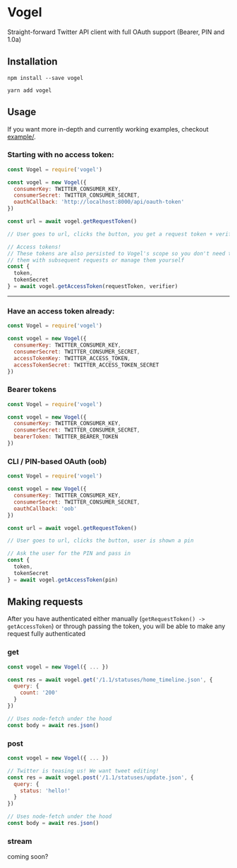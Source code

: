 # Vogel

Straight-forward Twitter API client with full OAuth support (Bearer, PIN and 1.0a)

## Installation

`npm install --save vogel`

`yarn add vogel`

## Usage

If you want more in-depth and currently working examples, checkout [example/](/example).

### Starting with no access token:
```javascript
const Vogel = require('vogel')

const vogel = new Vogel({
  consumerKey: TWITTER_CONSUMER_KEY,
  consumerSecret: TWITTER_CONSUMER_SECRET,
  oauthCallback: 'http://localhost:8000/api/oauth-token'
})

const url = await vogel.getRequestToken()

// User goes to url, clicks the button, you get a request token + verifier back

// Access tokens!
// These tokens are also persisted to Vogel's scope so you don't need to send
// them with subsequent requests or manage them yourself
const {
  token,
  tokenSecret
} = await vogel.getAccessToken(requestToken, verifier)
```

---

### Have an access token already:
```javascript
const Vogel = require('vogel')

const vogel = new Vogel({
  consumerKey: TWITTER_CONSUMER_KEY,
  consumerSecret: TWITTER_CONSUMER_SECRET,
  accessTokenKey: TWITTER_ACCESS_TOKEN,
  accessTokenSecret: TWITTER_ACCESS_TOKEN_SECRET
})
```

### Bearer tokens
```javascript
const Vogel = require('vogel')

const vogel = new Vogel({
  consumerKey: TWITTER_CONSUMER_KEY,
  consumerSecret: TWITTER_CONSUMER_SECRET,
  bearerToken: TWITTER_BEARER_TOKEN
})
```

### CLI / PIN-based OAuth (oob)
```javascript
const Vogel = require('vogel')

const vogel = new Vogel({
  consumerKey: TWITTER_CONSUMER_KEY,
  consumerSecret: TWITTER_CONSUMER_SECRET,
  oauthCallback: 'oob'
})

const url = await vogel.getRequestToken()

// User goes to url, clicks the button, user is shown a pin

// Ask the user for the PIN and pass in
const {
  token,
  tokenSecret
} = await vogel.getAccessToken(pin)
```

## Making requests

After you have authenticated either manually (`getRequestToken() -> getAccessToken`) or through passing the token, you will be able to make any request fully authenticated

### get
```javascript
const vogel = new Vogel({ ... })

const res = await vogel.get('/1.1/statuses/home_timeline.json', {
  query: {
    count: '200'
  }
})

// Uses node-fetch under the hood
const body = await res.json()
```

### post
```javascript
const vogel = new Vogel({ ... })

// Twitter is teasing us! We want tweet editing!
const res = await vogel.post('/1.1/statuses/update.json', {
  query: {
    status: 'hello!'
  }
})

// Uses node-fetch under the hood
const body = await res.json()
```

### stream

coming soon?

